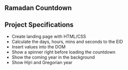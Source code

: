 ## Ramadan Countdown

## Project Specifications

- Create landing page with HTML/CSS
- Calculate the days, hours, mins and seconds to the EID
- Insert values into the DOM
- Show a spinner right before loading the countdown
- Show the coming year in the background
- Show Hijri and Gregorian year
